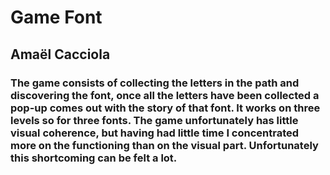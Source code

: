 # Game Font
## Amaël Cacciola 
### The game consists of collecting the letters in the path and discovering the font, once all the letters have been collected a pop-up comes out with the story of that font. It works on three levels so for three fonts. The game unfortunately has little visual coherence, but having had little time I concentrated more on the functioning than on the visual part. Unfortunately this shortcoming can be felt a lot.